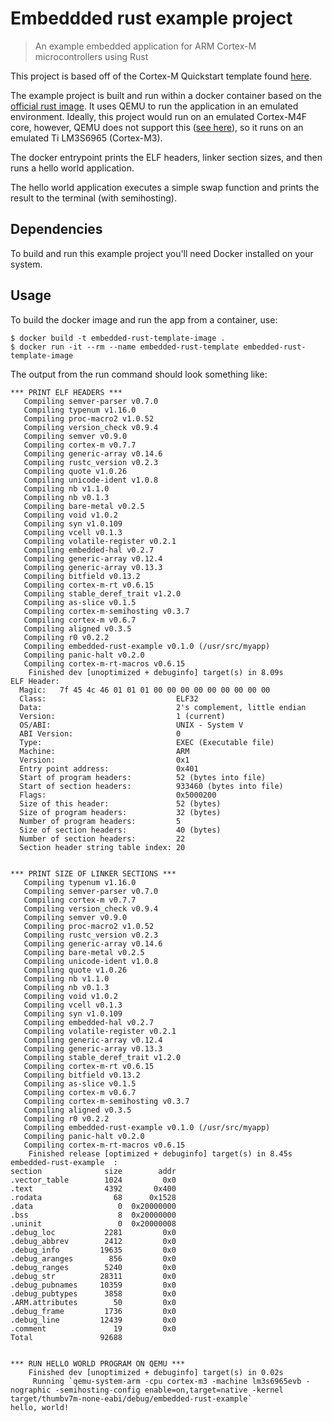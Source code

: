 # Embeddded rust example project

> An example embedded application for ARM Cortex-M microcontrollers using Rust

This project is based off of the Cortex-M Quickstart template found [here](https://github.com/rust-embedded/cortex-m-quickstart).

The example project is built and run within a docker container based on the [official rust image](https://hub.docker.com/_/rust). It uses QEMU to run the application in an emulated environment. Ideally, this project would run on an emulated Cortex-M4F core, however, QEMU does not support this ([see here](https://wiki.qemu.org/Documentation/Platforms/ARM)), so it runs on an emulated Ti LM3S6965 (Cortex-M3).

The docker entrypoint prints the ELF headers, linker section sizes, and then runs a hello world application.

The hello world application executes a simple swap function and prints the result to the terminal (with semihosting).

## Dependencies

To build and run this example project you'll need Docker installed on your system.

## Usage

To build the docker image and run the app from a container, use:
```console
$ docker build -t embedded-rust-template-image .
$ docker run -it --rm --name embedded-rust-template embedded-rust-template-image
```

The output from the run command should look something like:
```console
*** PRINT ELF HEADERS ***
   Compiling semver-parser v0.7.0
   Compiling typenum v1.16.0
   Compiling proc-macro2 v1.0.52
   Compiling version_check v0.9.4
   Compiling semver v0.9.0
   Compiling cortex-m v0.7.7
   Compiling generic-array v0.14.6
   Compiling rustc_version v0.2.3
   Compiling quote v1.0.26
   Compiling unicode-ident v1.0.8
   Compiling nb v1.1.0
   Compiling nb v0.1.3
   Compiling bare-metal v0.2.5
   Compiling void v1.0.2
   Compiling syn v1.0.109
   Compiling vcell v0.1.3
   Compiling volatile-register v0.2.1
   Compiling embedded-hal v0.2.7
   Compiling generic-array v0.12.4
   Compiling generic-array v0.13.3
   Compiling bitfield v0.13.2
   Compiling cortex-m-rt v0.6.15
   Compiling stable_deref_trait v1.2.0
   Compiling as-slice v0.1.5
   Compiling cortex-m-semihosting v0.3.7
   Compiling cortex-m v0.6.7
   Compiling aligned v0.3.5
   Compiling r0 v0.2.2
   Compiling embedded-rust-example v0.1.0 (/usr/src/myapp)
   Compiling panic-halt v0.2.0
   Compiling cortex-m-rt-macros v0.6.15
    Finished dev [unoptimized + debuginfo] target(s) in 8.09s
ELF Header:
  Magic:   7f 45 4c 46 01 01 01 00 00 00 00 00 00 00 00 00
  Class:                             ELF32
  Data:                              2's complement, little endian
  Version:                           1 (current)
  OS/ABI:                            UNIX - System V
  ABI Version:                       0
  Type:                              EXEC (Executable file)
  Machine:                           ARM
  Version:                           0x1
  Entry point address:               0x401
  Start of program headers:          52 (bytes into file)
  Start of section headers:          933460 (bytes into file)
  Flags:                             0x5000200
  Size of this header:               52 (bytes)
  Size of program headers:           32 (bytes)
  Number of program headers:         5
  Size of section headers:           40 (bytes)
  Number of section headers:         22
  Section header string table index: 20


*** PRINT SIZE OF LINKER SECTIONS ***
   Compiling typenum v1.16.0
   Compiling semver-parser v0.7.0
   Compiling cortex-m v0.7.7
   Compiling version_check v0.9.4
   Compiling semver v0.9.0
   Compiling proc-macro2 v1.0.52
   Compiling rustc_version v0.2.3
   Compiling generic-array v0.14.6
   Compiling bare-metal v0.2.5
   Compiling unicode-ident v1.0.8
   Compiling quote v1.0.26
   Compiling nb v1.1.0
   Compiling nb v0.1.3
   Compiling void v1.0.2
   Compiling vcell v0.1.3
   Compiling syn v1.0.109
   Compiling embedded-hal v0.2.7
   Compiling volatile-register v0.2.1
   Compiling generic-array v0.12.4
   Compiling generic-array v0.13.3
   Compiling stable_deref_trait v1.2.0
   Compiling cortex-m-rt v0.6.15
   Compiling bitfield v0.13.2
   Compiling as-slice v0.1.5
   Compiling cortex-m v0.6.7
   Compiling cortex-m-semihosting v0.3.7
   Compiling aligned v0.3.5
   Compiling r0 v0.2.2
   Compiling embedded-rust-example v0.1.0 (/usr/src/myapp)
   Compiling panic-halt v0.2.0
   Compiling cortex-m-rt-macros v0.6.15
    Finished release [optimized + debuginfo] target(s) in 8.45s
embedded-rust-example  :
section              size        addr
.vector_table        1024         0x0
.text                4392       0x400
.rodata                68      0x1528
.data                   0  0x20000000
.bss                    8  0x20000000
.uninit                 0  0x20000008
.debug_loc           2281         0x0
.debug_abbrev        2412         0x0
.debug_info         19635         0x0
.debug_aranges        856         0x0
.debug_ranges        5240         0x0
.debug_str          28311         0x0
.debug_pubnames     10359         0x0
.debug_pubtypes      3858         0x0
.ARM.attributes        50         0x0
.debug_frame         1736         0x0
.debug_line         12439         0x0
.comment               19         0x0
Total               92688


*** RUN HELLO WORLD PROGRAM ON QEMU ***
    Finished dev [unoptimized + debuginfo] target(s) in 0.02s
     Running `qemu-system-arm -cpu cortex-m3 -machine lm3s6965evb -nographic -semihosting-config enable=on,target=native -kernel target/thumbv7m-none-eabi/debug/embedded-rust-example`
hello, world!
```
